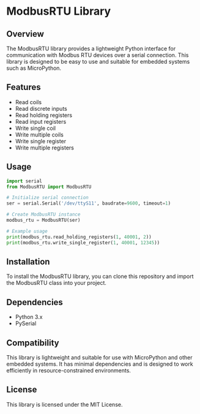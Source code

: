 
# ModbusRTU Library

## Overview

The ModbusRTU library provides a lightweight Python interface for communication with Modbus RTU devices over a serial connection. This library is designed to be easy to use and suitable for embedded systems such as MicroPython.

## Features

- Read coils
- Read discrete inputs
- Read holding registers
- Read input registers
- Write single coil
- Write multiple coils
- Write single register
- Write multiple registers

## Usage

```python
import serial
from ModbusRTU import ModbusRTU

# Initialize serial connection
ser = serial.Serial('/dev/ttyS11', baudrate=9600, timeout=1)

# Create ModbusRTU instance
modbus_rtu = ModbusRTU(ser)

# Example usage
print(modbus_rtu.read_holding_registers(1, 40001, 2))
print(modbus_rtu.write_single_register(1, 40001, 12345))
```

## Installation
To install the ModbusRTU library, you can clone this repository and import the ModbusRTU class into your project.

## Dependencies

- Python 3.x
- PySerial

## Compatibility

This library is lightweight and suitable for use with MicroPython and other embedded systems. It has minimal dependencies and is designed to work efficiently in resource-constrained environments.

## License

This library is licensed under the MIT License.
